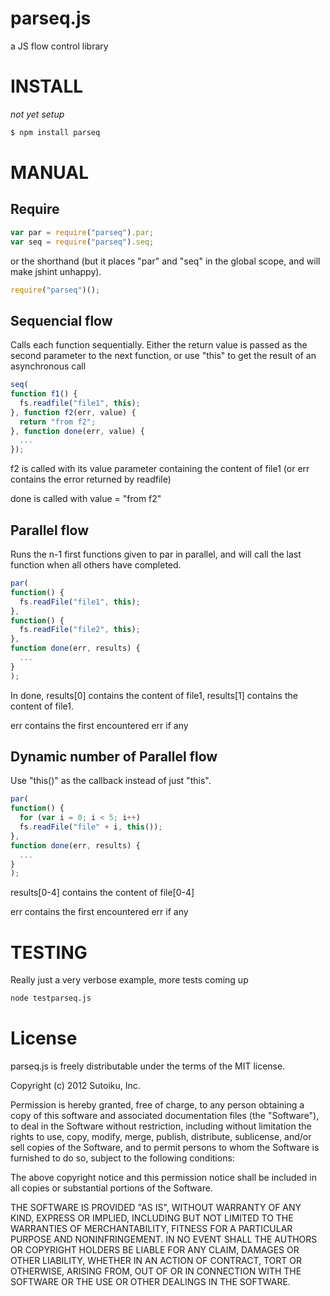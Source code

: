 parseq.js
=========

a JS flow control library

# INSTALL
*not yet setup*
```bash
$ npm install parseq
```

# MANUAL

## Require
```javascript
var par = require("parseq").par;
var seq = require("parseq").seq;
```

or the shorthand (but it places "par" and "seq" in the global scope, and will make jshint unhappy).

```javascript
require("parseq")();
```

## Sequencial flow
Calls each function sequentially.  Either the return value is passed as the second parameter to the next function, or
use "this" to get the result of an asynchronous call

```javascript
seq(
function f1() {
  fs.readfile("file1", this);
}, function f2(err, value) {
  return "from f2";
}, function done(err, value) {
  ...
});
```

f2 is called with its value parameter containing the content of file1 (or err contains the error returned by readfile)

done is called with value = "from f2"

## Parallel flow

Runs the n-1 first functions given to par in parallel, and will call the last function when all others have completed.

```javascript
par(
function() {
  fs.readFile("file1", this);
},
function() {
  fs.readFile("file2", this);
},
function done(err, results) {
  ...
}
);
```
In done, results[0] contains the content of file1, results[1] contains the content of file1.

err contains the first encountered err if any

## Dynamic number of Parallel flow

Use "this()" as the callback instead of just "this".

```javascript
par(
function() {
  for (var i = 0; i < 5; i++)
  fs.readFile("file" + i, this());
},
function done(err, results) {
  ...
}
);
```
results[0-4] contains the content of file[0-4]

err contains the first encountered err if any


# TESTING
Really just a very verbose example, more tests coming up
```bash
node testparseq.js
```

License
=======
parseq.js is freely distributable under the terms of the MIT license.

Copyright (c) 2012 Sutoiku, Inc.

Permission is hereby granted, free of charge, to any person obtaining a copy of this software and associated documentation
files (the "Software"), to deal in the Software without restriction, including without limitation the rights to use,
copy, modify, merge, publish, distribute, sublicense, and/or sell copies of the Software, and to permit persons to whom the Software is furnished to do so, subject to the following conditions:

The above copyright notice and this permission notice shall be included in all copies or substantial portions of the Software.

THE SOFTWARE IS PROVIDED "AS IS", WITHOUT WARRANTY OF ANY KIND, EXPRESS OR IMPLIED, INCLUDING BUT NOT LIMITED TO THE WARRANTIES OF MERCHANTABILITY, FITNESS FOR A PARTICULAR PURPOSE AND NONINFRINGEMENT. IN NO EVENT SHALL THE AUTHORS OR COPYRIGHT HOLDERS BE LIABLE FOR ANY CLAIM, DAMAGES OR OTHER LIABILITY, WHETHER IN AN ACTION OF CONTRACT, TORT OR OTHERWISE, ARISING FROM, OUT OF OR IN CONNECTION WITH THE SOFTWARE OR THE USE OR OTHER DEALINGS IN THE SOFTWARE.